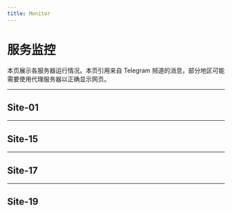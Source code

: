 ```yaml
---
title: Monitor
---
```


<link rel="stylesheet" href="/css/chinese.css">

<style>
    @media only screen and (max-width: 420px) {
        body {
            width: 90%;
        }
        
        .site-name {
            font-size: 7px;
            margin-bottom: 2em;
        }
    }

    @media only screen and (max-width: 410px) {
        body {
            padding: 0px;
            margin: 0;
            width: 100%;
        }
        
        .small-avatar {
            font-size: 6px;
        }
        
        .site-name {
            font-size: 6px;
            margin-bottom: 3em;
        }
        
        main {
            margin: 5px;
        }
        
        main iframe {
            margin-left: 16px;
            width: 80%;
        }
        
        h1, h2 {
            margin-left: 12px;
        }
        
        p {
            width: 90%;
            margin: auto;
        }
    }
       
    @media only screen and (max-width: 361px) {        
        main iframe {
            min-width: 350px !important;
            background: white;
            padding-right: 20px;
            margin-left: -6px;
            width: 100%;
        }
        
        hr {
            display: none;
        }
    }
    
    @media only screen and (max-width: 321px) {
        main {
            margin: 5px;
        }
        
        main iframe {
            min-width: 334px !important;
            margin-top: 0;
            margin-bottom: 0;
            margin-left: -18px;
            padding-right: 0;
        }
        
        h1, h2 {
            margin-left: 5px;
        }
    }
</style>

# 服务监控

本页展示各服务器运行情况。本页引用来自 Telegram 频道的消息，部分地区可能需要使用代理服务器以正确显示网页。

---

## Site-01

<script async src="https://telegram.org/js/telegram-widget.js?8" data-telegram-post="SCP_079_CRITICAL/15" data-width="100%"></script>

---

## Site-15

<script async src="https://telegram.org/js/telegram-widget.js?8" data-telegram-post="SCP_079_CRITICAL/18" data-width="100%"></script>

---

## Site-17

<script async src="https://telegram.org/js/telegram-widget.js?8" data-telegram-post="SCP_079_CRITICAL/20" data-width="100%"></script>

---

## Site-19

<script async src="https://telegram.org/js/telegram-widget.js?8" data-telegram-post="SCP_079_CRITICAL/22" data-width="100%"></script>
